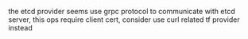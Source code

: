[](../../TLS/RootCA/root.crt)

the etcd provider seems use grpc protocol to communicate with etcd server, this ops require client cert, consider use curl related tf provider instead